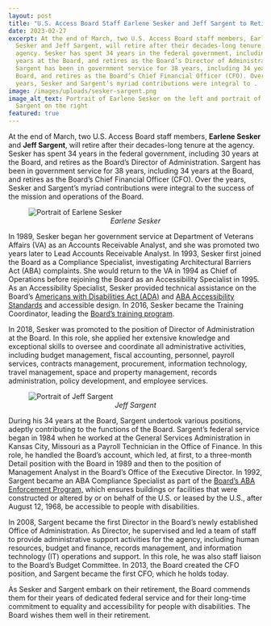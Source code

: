 ```yaml
---
layout: post
title: "U.S. Access Board Staff Earlene Sesker and Jeff Sargent to Retire in March "
date: 2023-02-27
excerpt: At the end of March, two U.S. Access Board staff members, Earlene
  Sesker and Jeff Sargent, will retire after their decades-long tenure at the
  agency. Sesker has spent 34 years in the federal government, including 30
  years at the Board, and retires as the Board’s Director of Administration.
  Sargent has been in government service for 38 years, including 34 years at the
  Board, and retires as the Board’s Chief Financial Officer (CFO). Over the
  years, Sesker and Sargent’s myriad contributions were integral to . . .
image: /images/uploads/sesker-sargent.png
image_alt_text: Portrait of Earlene Sesker on the left and portrait of Jeff
  Sargent on the right
featured: true
---
```

At the end of March, two U.S. Access Board staff members, **Earlene Sesker** and **Jeff Sargent**, will retire after their decades-long tenure at the agency. Sesker has spent 34 years in the federal government, including 30 years at the Board, and retires as the Board’s Director of Administration. Sargent has been in government service for 38 years, including 34 years at the Board, and retires as the Board’s Chief Financial Officer (CFO). Over the years, Sesker and Sargent’s myriad contributions were integral to the success of the mission and operations of the Board.

<figure class="img-right">
  <img src="{{ site.baseurl }}/images/uploads/sesker.png" alt="Portrait of Earlene Sesker" class="center">
  <figcaption style="text-align:center">
    <em>Earlene Sesker</em>
  </figcaption>
</figure>

In 1989, Sesker began her government service at Department of Veterans Affairs (VA) as an Accounts Receivable Analyst, and she was promoted two years later to Lead Accounts Receivable Analyst. In 1993, Sesker first joined the Board as a Compliance Specialist, investigating Architectural Barriers Act (ABA) complaints. She would return to the VA in 1994 as Chief of Operations before rejoining the Board as an Accessibility Specialist in 1995. As an Accessibility Specialist, Sesker provided technical assistance on the Board’s [Americans with Disabilities Act (ADA)](https://www.access-board.gov/ada/) and [ABA Accessibility Standards](https://www.access-board.gov/aba/) and accessible design. In 2016, Sesker became the Training Coordinator, leading the [Board’s training program](https://www.access-board.gov/webinars/training.html). 

In 2018, Sesker was promoted to the position of Director of Administration at the Board. In this role, she applied her extensive knowledge and exceptional skills to oversee and coordinate all administrative activities, including budget management, fiscal accounting, personnel, payroll services, contracts management, procurement, information technology, travel management, space and property management, records administration, policy development, and employee services. 

<figure class="img-right">
  <img src="{{ site.baseurl }}/images/uploads/sargent.png" alt="Portrait of Jeff Sargent" class="center">
  <figcaption style="text-align:center">
    <em>Jeff Sargent</em>
  </figcaption>
</figure>

During his 34 years at the Board, Sargent undertook various positions, adeptly contributing to the functions of the Board. Sargent’s federal service began in 1984 when he worked at the General Services Administration in Kansas City, Missouri as a Payroll Technician in the Office of Finance. In this role, he handled the Board’s account, which led, at first, to a three-month Detail position with the Board in 1989 and then to the position of Management Analyst in the Board’s Office of the Executive Director. In 1992, Sargent became an ABA Compliance Specialist as part of the [Board’s ABA Enforcement Program,](https://www.access-board.gov/enforcement/) which ensures buildings or facilities that were constructed or altered by or on behalf of the U.S. or leased by the U.S., after August 12, 1968, be accessible to people with disabilities.  

In 2008, Sargent became the first Director in the Board’s newly established Office of Administration. As Director, he supervised and led a team of staff to provide administrative support activities for the agency, including human resources, budget and finance, records management, and information technology (IT) operations and support. In this role, he was also staff liaison to the Board’s Budget Committee. In 2013, the Board created the CFO position, and Sargent became the first CFO, which he holds today. 

As Sesker and Sargent embark on their retirement, the Board commends them for their years of dedicated federal service and for their long-time commitment to equality and accessibility for people with disabilities. The Board wishes them well in their retirement.